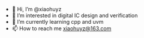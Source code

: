- 👋 Hi, I’m @xiaohuyz
- 👀 I’m interested in digital IC design and verification
- 🌱 I’m currently learning cpp and uvm
- 📫 How to reach me xiaohuyz@163.com

<!---
xiaohuyz/xiaohuyz is a ✨ special ✨ repository because its `README.md` (this file) appears on your GitHub profile.
You can click the Preview link to take a look at your changes.
--->
